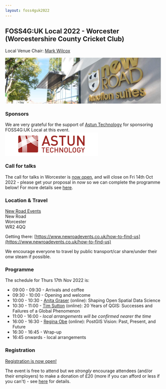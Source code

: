 ```yaml
---
layout: foss4guk2022
---
```



## FOSS4G:UK Local 2022 - Worcester (Worcestershire County Cricket Club)

Local Venue Chair: [Mark Wilcox](https://twitter.com/MarkJWilcox0801)

<img src="images/new_road.jpg" width="600" align="middle">

### Sponsors
We are very grateful for the support of [Astun Technology](https://www.astuntechnology.com) for sponsoring FOSS4G:UK Local at this event.<br>
[<img src="images/ASTUN_LOGO.jpg" width="300" align="middle">](https://www.astuntechnology.com)

### Call for talks
The call for talks in Worcester is [now open](https://forms.gle/HfBkq5LSrDpCfp4G9), and will close on Fri 14th Oct 2022 - please get your proposal in *now* so we can complete the programme below! For more details see [here](https://uk.osgeo.org/foss4guk2022local/index.html#call-for-talks).

### Location & Travel
[New Road Events](https://www.openstreetmap.org/#map=19/52.18923/-2.22680)<br>
New Road<br>
Worcester<br>
WR2 4QQ

Getting there: [https://www.newroadevents.co.uk/how-to-find-us](https://www.newroadevents.co.uk/how-to-find-us)

We encourage everyone to travel by public transport/car share/under their onw steam if possible.

### Programme

The schedule for Thurs 17th Nov 2022 is:
- 09:00 - 09:30 - Arrivals and coffee
- 09:30 - 10:00 - Opening and welcome
- 10:00 - 10:30 - [Anita Graser](https://anitagraser.com/) (online): Shaping Open Spatial Data Science
- 10:30 - 11:00 - [Tim Sutton](https://kartoza.com/en/people/person/tim/) (online): 20 Years of QGIS: Successes and Failures of a Global Phenomenon
- 11:00 - 16:00 - *local arrangements will be confirmed nearer the time*
- 16:00 - 16:30 - [Regina Obe](https://twitter.com/reginaobe) (online): PostGIS Vision: Past, Present, and Future
- 16:30 - 16:45 - Wrap-up
- 16:45 onwards - local arrangements

### Registration 

[Registration is now open!](https://www.eventbrite.co.uk/e/foss4g-uk-local-2022-tickets-405826868087) 

The event is free to attend but we *strongly* encourage attendees (and/or their employers) to make a donation of £20 (more if you can afford or less if you can't) - see [here](https://uk.osgeo.org/foss4guk2022local/index.html#registration) for details.